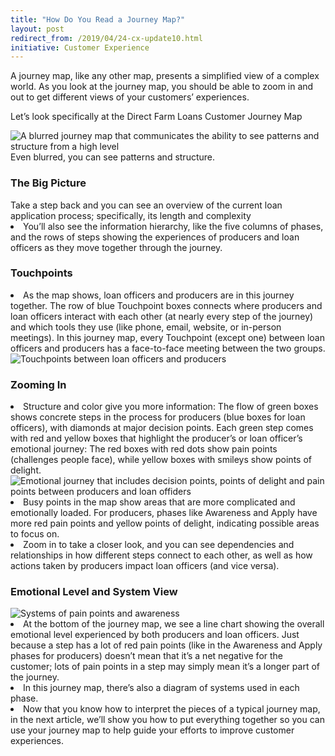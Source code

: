 ```yaml
---
title: "How Do You Read a Journey Map?"
layout: post
redirect_from: /2019/04/24-cx-update10.html
initiative: Customer Experience
---
```

A journey map, like any other map, presents a simplified view of a complex world. As you look at the journey map, you should be able to zoom in and out to get different views of your customers’ experiences.

Let’s look specifically at the Direct Farm Loans Customer Journey Map

<img src="{{site.baseurl}}/images/journey-map-blurred.jpg" alt="A blurred journey map that communicates the ability to see patterns and structure from a high level">
                              Even blurred, you can see patterns and structure.
<h3>The Big Picture</h3>
         Take a step back and you can see an overview of the current loan application process; specifically, its length            and complexity
         <li>You’ll also see the information hierarchy, like the five columns of phases, and the rows of steps showing the              experiences of producers and loan officers as they move together through the journey.</li>

<h3>Touchpoints</h3>
        <li>As the map shows, loan officers and producers are in this journey together. The row of blue Touchpoint boxes    connects where producers and loan officers interact with each other (at nearly every step of the journey) and which tools they use (like phone, email, website, or in-person meetings). In this journey map, every Touchpoint (except one) between loan officers and producers has a face-to-face meeting between the two groups.</li>
<img src="{{site.baseurl}}/images/touchpoint-zoom.jpg" alt="Touchpoints between loan officers and producers">

<h3>Zooming In</h3>
      <li>Structure and color give you more information: The flow of green boxes shows concrete steps in the process for producers (blue boxes for loan officers), with diamonds at major decision points. Each green step comes with red and yellow boxes that highlight the producer’s or loan officer’s emotional journey: The red boxes with red dots show pain points (challenges people face), while yellow boxes with smileys show points of delight.</li>
<img src="{{site.baseurl}}/images/awareness-apply.jpg" alt="Emotional journey that includes decision points, points of delight and pain points between producers and loan offiders">
     <li>Busy points in the map show areas that are more complicated and emotionally loaded. For producers, phases like Awareness and Apply have more red pain points and yellow points of delight, indicating possible areas to focus on.</li>
    <li>Zoom in to take a closer look, and you can see dependencies and relationships in how different steps connect to each other, as well as how actions taken by producers impact loan officers (and vice versa).</li>

<h3>Emotional Level and System View</h3>
<img src="{{site.baseurl}}/images/emotional-level-system-view.jpg" alt="Systems of pain points and awareness">
     <li>At the bottom of the journey map, we see a line chart showing the overall emotional level experienced by both producers and loan officers. Just because a step has a lot of red pain points (like in the Awareness and Apply phases for producers) doesn’t mean that it’s a net negative for the customer; lots of pain points in a step may simply mean it’s a longer part of the journey.</li>
     <li>In this journey map, there’s also a diagram of systems used in each phase.<li>
Now that you know how to interpret the pieces of a typical journey map, in the next article, we’ll show you how to put everything together so you can use your journey map to help guide your efforts to improve customer experiences.
